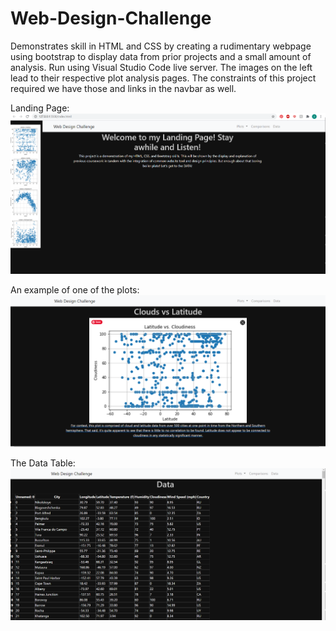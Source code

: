 # Web-Design-Challenge

Demonstrates skill in HTML and CSS by creating a rudimentary webpage using bootstrap to display data from prior projects and a small amount of analysis. Run using Visual Studio Code live server. The images on the left lead to their respective plot analysis pages. The constraints of this project required we have those and links in the navbar as well.

Landing Page:
![Image](https://raw.githubusercontent.com/blackdenarius307/Web-Design-Challenge/main/Landing%20Page.PNG)

An example of one of the plots:
![Image](https://raw.githubusercontent.com/blackdenarius307/Web-Design-Challenge/main/Plot%201%20Page.PNG)

The Data Table:
![Image](https://raw.githubusercontent.com/blackdenarius307/Web-Design-Challenge/main/Data%20Page.PNG)
